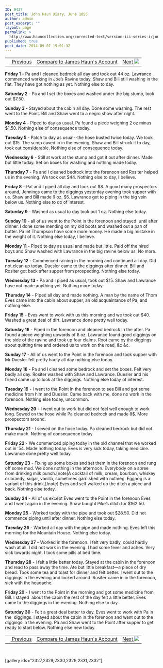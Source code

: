 ```yaml
---
ID: 9437
post_title: John Haun Diary, June 1855
author: admin
post_excerpt: ""
layout: page
permalink: >
  http://www.hauncollection.org/corrected-text/version-iii-series-i/june-1855-2/
published: true
post_date: 2014-09-07 19:01:32
---
```

<table style="width: 100%;">
<tbody>
<tr>
<td><a title="May 1855" href="http://www.hauncollection.org/version-3/version-iii-series-i/may-1855-2/"><img src="https://lh3.googleusercontent.com/-EFJpxxNiPNw/VqgtWBCZrMI/AAAAAAAAAFU/WfY4lPFWWkg/s800-Ic42/Soeb-Plain-Arrows-8-10px.png" alt="" width="10" height="10" /> Previous</a></td>
<td style="text-align: center;"><a href="http://www.hauncollection.org/version-3/version-iii-series-i/june-1855/" target="_blank" rel="noopener">Compare to James Haun's Account</a></td>
<td style="text-align: right;"><a title="July 1855" href="http://www.hauncollection.org/version-3/version-iii-series-i/july-1855-2/">Next <img src="https://lh3.googleusercontent.com/-67k0cYlpXHw/VqgtWKz1MXI/AAAAAAAAAFU/k9PW_Piyurk/s800-Ic42/Soeb-Plain-Arrows-5-10px.png" /></a></td>
</tr>
</tbody>
</table>
<strong>Friday 1</strong> - Pa and I cleaned bedrock all day and took out 44 oz. Lawrance commenced working in Joe’s Ravine today. Shaw and Bill still washing in the flat. They have got nothing as yet. Nothing else to day.

<strong>Saturday 2</strong> - Pa and I set the boxes and washed under the big stump, took out $7.50.

<strong>Sunday 3</strong> - Stayed about the cabin all day. Done some washing. The rest went to the Point. Bill and Shaw went to a negro show after night.

<strong>Monday 4</strong> - Piped to day as usual. Pa found a piece weighing 2 oz minus $1.50. Nothing else of consequence today.

<strong>Tuesday 5</strong> - Patch to day as usual--the hose busted twice today. We took out $15. The sump caved in in the evening, Shaw and Bill struck it to day, took out considerable. Nothing else of consequence today.

<strong>Wednesday 6</strong> - Still at work at the stump and got it out after dinner. Made but little today. Set on boxes for washing and nothing made today.

<strong>Thursday 7</strong> - Pa and I cleaned bedrock into the forenoon and Rositer helped us in the evening. We took out $44. Nothing else to day, I believe.

<strong>Friday 8</strong> - Pat and I piped all day and took out $8. A good many prospectors around, Jennings came to the diggings yesterday evening took supper with us. Shaw and Bill made 6 oz, $5. Lawrance got to piping in the big vein below us. Nothing else to do of interest.

<strong>Saturday 9</strong> - Washed as usual to day took out 1 oz. Nothing else today.

<strong>Sunday 10</strong> - all of us went to the Point in the forenoon and stayed  until after dinner. I done some mending on my old boots and washed out a pan of butter. Pa let Thompson have some more money. He made a big mistake in the weight of it. Nothing else today, I believe.

<strong>Monday 11</strong> - Piped to day as usual and made but little. Paid off the hired boys and Shaw washed with Lawrance in the big ravine below us. No more.

<strong>Tuesday 12</strong> - Commenced raining in the morning and continued all day. Did not clean up today. Duesler came to the diggings after dinner. Bill and Rositer got back after supper from prospecting. Nothing else today.

<strong>Wednesday 13</strong> - Pa and I piped as usual, took out $15. Shaw and Lawrance have not made anything yet. Nothing more today.

<strong>Thursday 14</strong> - Piped all day and made nothing. A man by the name of Thom Eves came into the cabin about supper, an old acquaintance of Pa, and nothing else.

<strong>Friday 15</strong> - Eves went to work with us this morning and we took out $40. Washed a great deal of dirt. Lawrance done pretty well today.

<strong>Saturday 16</strong> - Piped in the forenoon and cleaned bedrock in the after. Pa found a piece weighing upwards of 8 oz. Lawrance found good diggings on the side of the ravine and took up four claims. Root came by the diggings about quitting time and ordered us to work on the road, &amp;c &amp;c.

<strong>Sunday 17</strong> - All of us went to the Point in the forenoon and took supper with Mr Duesler felt pretty badly all day nothing else today.

<strong>Monday 18</strong> - Pa and I cleaned some bedrock and set the boxes. Felt very badly all day. Rositer washed with Shaw and Lawrance. Duesler and his friend came up to look at the diggings. Nothing else today of interest.

<strong>Tuesday 19</strong> - I went to the Point in the forenoon to see Bill and got some medicine from him and Duesler. Came back with me, done no work in the forenoon. Nothing else today, uncommon.

<strong>Wednesday 20</strong> - I went out to work but did not feel well enough to work long. Sewed on the hose while Pa cleaned bedrock and made 8$. More prospectors around.

<strong>Thursday 21</strong> - I sewed on the hose today. Pa cleaned bedrock but did not make much. Nothing of consequence today.

<strong>Friday 22</strong> - We commenced piping today in the old channel that we worked out in ’54. Made nothing today. Eves is very sick today, taking medicine. Lawrance done pretty well today.

<strong>Saturday 23</strong> - Fixing up some boxes and set them in the forenoon and rung off some mud. We done nothing in the afternoon. Everybody on a spree from drinking milk punch.[note]A cocktail of milk, cream, bourbon, whiskey or brandy, sugar, vanilla, sometimes garnished with nutmeg. Eggnog is a variant of this drink.[/note] Eves and self walked up the ditch a piece and back. Nothing else today.

<strong>Sunday 24</strong> - All of us except Eves went to the Point in the forenoon Eves and I went again in the evening. Shaw bought Pike’s ditch for $162.50.

<strong>Monday 25</strong> - Worked today with the pipe and took out $28.50. Did not commence piping until after dinner. Nothing else today.

<strong>Tuesday 26</strong> - Worked all day with the pipe and made nothing. Eves left this morning for the Mountain House. Nothing else today.

<strong>Wednesday 27</strong> - Worked in the forenoon. I felt very badly, could hardly wash at all. I did not work in the evening. I had some fever and aches. Very sick towards night. I took some pills at bed time.

<strong>Thursday 28</strong> - I felt a little better today. Stayed at the cabin in the forenoon and read to pass away the time. Ate but little breakfast—a piece of dry bread. Took some tea and toast for dinner and felt better. I went out to the diggings in the evening and looked around. Rositer came in in the forenoon, sick with the headache.

<strong>Friday 29</strong> - I went to the Point in the morning and got some medicine from Bill. I stayed  about the cabin the rest of the day felt a little better. Eves came to the diggings in the evening. Nothing else to day.

<strong>Saturday 30</strong> - Felt a great deal better to day. Eves went to work with Pa in the  diggings. I stayed about the cabin in the forenoon and went out to the diggings in the evening. Pa and Shaw went to the Point after supper to get ready to start below. Nothing else new today.
<table style="width: 100%;">
<tbody>
<tr>
<td><a title="May 1855" href="http://www.hauncollection.org/version-3/version-iii-series-i/may-1855-2/"><img src="https://lh3.googleusercontent.com/-EFJpxxNiPNw/VqgtWBCZrMI/AAAAAAAAAFU/WfY4lPFWWkg/s800-Ic42/Soeb-Plain-Arrows-8-10px.png" alt="" width="10" height="10" /> Previous</a></td>
<td style="text-align: center;"><a href="http://www.hauncollection.org/version-3/version-iii-series-i/june-1855/" target="_blank" rel="noopener">Compare to James Haun's Account</a></td>
<td style="text-align: right;"><a title="July 1855" href="http://www.hauncollection.org/version-3/version-iii-series-i/july-1855-2/">Next <img src="https://lh3.googleusercontent.com/-67k0cYlpXHw/VqgtWKz1MXI/AAAAAAAAAFU/k9PW_Piyurk/s800-Ic42/Soeb-Plain-Arrows-5-10px.png" /></a></td>
</tr>
</tbody>
</table>
&nbsp;

[gallery ids="2327,2328,2330,2329,2331,2332"]
